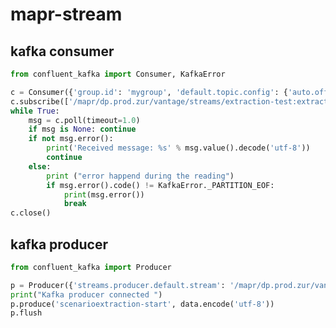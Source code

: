 # mapr-stream

## kafka consumer

<!-- MARKDOWN-AUTO-DOCS:START (CODE:src=../../python/mapr-stream/kafka-consumer.py) -->
<!-- The below code snippet is automatically added from ../../python/mapr-stream/kafka-consumer.py -->
```py
from confluent_kafka import Consumer, KafkaError

c = Consumer({'group.id': 'mygroup', 'default.topic.config': {'auto.offset.reset': 'earliest'}})
c.subscribe(['/mapr/dp.prod.zur/vantage/streams/extraction-test:extraction-start'])
while True:
    msg = c.poll(timeout=1.0)
    if msg is None: continue
    if not msg.error():
        print('Received message: %s' % msg.value().decode('utf-8'))
        continue
    else:
        print ("error happend during the reading")
        if msg.error().code() != KafkaError._PARTITION_EOF:
            print(msg.error())
            break
c.close()
```
<!-- MARKDOWN-AUTO-DOCS:END -->



## kafka producer

<!-- MARKDOWN-AUTO-DOCS:START (CODE:src=../../python/mapr-stream/kafka-producer.py) -->
<!-- The below code snippet is automatically added from ../../python/mapr-stream/kafka-producer.py -->
```py
from confluent_kafka import Producer

p = Producer({'streams.producer.default.stream': '/mapr/dp.prod.zur/vantage/streams/extraction-test'})
print("Kafka producer connected ")
p.produce('scenarioextraction-start', data.encode('utf-8'))
p.flush
```
<!-- MARKDOWN-AUTO-DOCS:END -->


